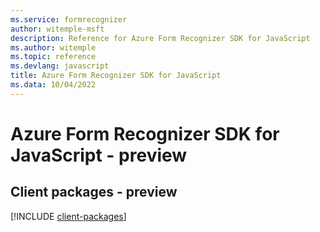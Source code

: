 ```yaml
---
ms.service: formrecognizer
author: witemple-msft
description: Reference for Azure Form Recognizer SDK for JavaScript
ms.author: witemple
ms.topic: reference
ms.devlang: javascript
title: Azure Form Recognizer SDK for JavaScript
ms.data: 10/04/2022
---
```

# Azure Form Recognizer SDK for JavaScript - preview

## Client packages - preview
[!INCLUDE [client-packages](form-recognizer-client-index.md)]